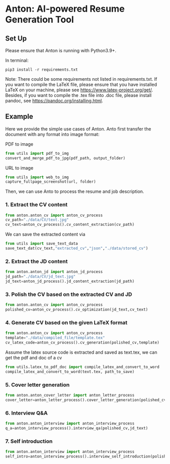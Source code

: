# Anton: AI-powered Resume Generation Tool

## Set Up
Please ensure that Anton is running with Python3.9+.

In terminal:
```shell
pip3 install -r requirements.txt
```
Note: There could be some requirements not listed in requirements.txt. If you want to
compile the LaTeX file, please ensure that you have installed LaTeX on your machine, please see <https://www.latex-project.org/get/>. Besides, if you
want to compile the .tex file into .doc file, please install pandoc, see <https://pandoc.org/installing.html>.

## Example
Here we provide the simple use cases of Anton. Anto first transfer the document with any format  into image format:

PDF to image
```python
from utils import pdf_to_img
convert_and_merge_pdf_to_jpg(pdf_path, output_folder)
```
URL to image
```python
from utils import web_to_img
capture_fullpage_screenshot(url, folder)
```
Then, we can use Anto to process the resume and job description.
### 1. Extract the CV content
```python
from anton.anton_cv import anton_cv_process
cv_path="./data/CV/text.jpg"
cv_text=anton_cv_process().cv_content_extraction(cv_path)
```
We can save the extracted content via

```python
from utils import save_text_data
save_text_dat(cv_text,"extracted_cv","json","./data/stored_cv")
```

### 2. Extract the JD content
```python
from anton.anton_jd import anton_jd_process
jd_path="./data/CV/jd_text.jpg"
jd_text=anton_jd_process().jd_content_extraction(jd_path)
```

### 3. Polish the CV based on the extracted CV and JD
```python
from anton.anton_cv import anton_cv_process
polished_cv=anton_cv_process().cv_optimization(jd_text,cv_text)
```
### 4. Generate CV based on the given LaTeX format
```python
from anton.anton_cv import anton_cv_process
template="./data/compiled_file/template.tex"
cv_latex_code=anton_cv_process().cv_generation(polished_cv,template)
```

Assume the latex source code is extracted and saved as text.tex, we can get the pdf and doc of a cv
```python
from utils.latex_to_pdf_doc import compile_latex_and_convert_to_word
compile_latex_and_convert_to_word(text.tex, path_to_save)
```
### 5. Cover letter generation
```python
from anton.anton_cover_letter import anton_letter_process
cover_letter=anton_letter_process().cover_letter_generation(polished_cv,jd_text)
```
### 6. Interview Q&A
```python
from anton.anton_interview import anton_interview_process
q_a=anton_interview_process().interview_qa(polished_cv,jd_text)
```

### 7. Self introduction
```python
from anton.anton_interview import anton_interview_process
self_intro=anton_interview_process().interview_self_introduction(polished_cv,jd_text,'1') # 1 is the time of self introduction
```
